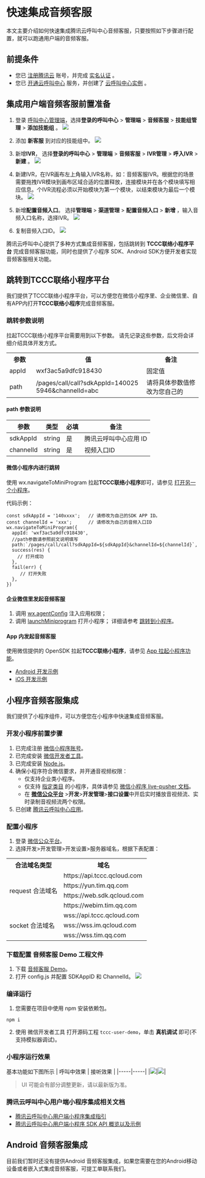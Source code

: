 # 快速集成音频客服

本文主要介绍如何快速集成腾讯云呼叫中心音频客服，只要按照如下步骤进行配置，就可以跑通用户端的音频客服。

## 前提条件
- 您已 [注册腾讯云](https://cloud.tencent.com/document/product/378/17985) 账号，并完成 [实名认证](https://cloud.tencent.com/document/product/378/3629) 。
- 您已 [开通云呼叫中心](https://cloud.tencent.com/document/product/679/48028#.E6.AD.A5.E9.AA.A41.EF.BC.9A.E5.87.86.E5.A4.87.E5.B7.A5.E4.BD.9C) 服务，并创建了 [云呼叫中心实例](https://cloud.tencent.com/document/product/679/48028#.E6.AD.A5.E9.AA.A42.EF.BC.9A.E5.88.9B.E5.BB.BA.E4.BA.91.E5.91.BC.E5.8F.AB.E4.B8.AD.E5.BF.83.E5.AE.9E.E4.BE.8B) 。

## 集成用户端音频客服前置准备
1. 登录 [呼叫中心管理端](https://tccc.qcloud.com/login)，选择**登录的呼叫中心** > **管理端** > **音频客服** > **技能组管理** > **添加技能组** 。
![](https://tccc.qcloud.com/assets/doc/user/images/docs/addAudioSillGroup.png)

2. 添加 **新客服** 到对应的技能组中。
![](https://tccc.qcloud.com/assets/doc/user/images/docs/addAudioCustomerService.png)

3. 新增**IVR**， 选择**登录的呼叫中心** > **管理端** > **音频客服** > **IVR管理** > **呼入IVR** > **新建** 。
![](https://tccc.qcloud.com/assets/doc/user/images/docs/newAudioIVR.png)

4. 新建IVR，在IVR画布左上角输入IVR名称，如：音频客服IVR。根据您的场景需要拖拽IVR模块到画布区域合适的位置释放，连接模块并在各个模块填写相应信息。个IVR流程必须以开始模块为第一个模块，以结束模块为最后一个模块。
![](https://tccc.qcloud.com/assets/doc/user/images/docs/audioIVR.png)


5. 新增**配置音频入口**。 选择**管理端** > **渠道管理** > **配置音频入口** > **新增** ，输入音频入口名称，选择IVR。
![](https://tccc.qcloud.com/assets/doc/user/images/docs/newAudioChannelID.png)

6. 复制音频入口ID。
![](https://tccc.qcloud.com/assets/doc/user/images/docs/copyAudioID.png)
[](id:step1)

腾讯云呼叫中心提供了多种方式集成音频客服，包括跳转到 **TCCC联络小程序平台** 完成音频客服功能，同时也提供了小程序 SDK、Android SDK方便开发者实现音频客服相关功能。

## 跳转到TCCC联络小程序平台
我们提供了TCCC联络小程序平台，可以方便您在微信小程序里、企业微信里、自有APP内打开**TCCC联络小程序**完成音频客服。

### 跳转参数说明
拉起TCCC联络小程序平台需要用到以下参数。
请先记录这些参数，后文将会详细介绍具体开发方式。
<table>
   <tr>
      <th style="width:5%">参数</td>
      <th style="width:40%">值</td>
      <th  style="width:20%">备注</td>
   </tr>
   <tr>
      <td >appId</td>
      <td >wxf3ac5a9dfc918430</td>
      <td >固定值</td>
   </tr>
   <tr>
      <td>path</td>
      <td style="word-break: break-all">/pages/call/call?sdkAppId=1400255946&channelId=abc</td>
      <td>请将具体参数值修改为您自己的</td>
   </tr>
</table>

#### path 参数说明
| 参数           | 类型     | 必填 | 备注                                                                  |
| ------------ | ------ | -- | ------------------------------------ |
| sdkAppId     | string | 是  | 腾讯云呼叫中心应用 ID                   |
| channelId    | string | 是  | 视频入口ID                            |           

#### 微信小程序内进行跳转
使用 wx.navigateToMiniProgram 拉起**TCCC联络小程序**即可，请参见 [打开另一个小程序](https://developers.weixin.qq.com/miniprogram/dev/api/navigate/wx.navigateToMiniProgram.html)。

代码示例：
```
const sdkAppId = '140xxxx';   // 请修改为自己的SDK APP ID。
const channelId = 'xxx';      // 请修改为自己的音频入口ID
wx.navigateToMiniProgram({
  appId: 'wxf3ac5a9dfc918430',
  //path参数请参照前文说明填写
  path:`/pages/call/call?sdkAppId=${sdkAppId}&channelId=${channelId}`,
  success(res) {
    // 打开成功
  },
  fail(err) {
     // 打开失败
  },
})
```

#### 企业微信里发起音频客服
1. 调用 [ wx.agentConfig](https://work.weixin.qq.com/api/doc/90000/90136/94313) 注入应用权限；
2. 调用 [launchMiniprogram]( https://work.weixin.qq.com/api/doc/90000/90136/93098) 打开小程序；
详细请参考 [跳转到小程序](https://developer.work.weixin.qq.com/document/path/93114)。


#### App 内发起音频客服
使用微信提供的 OpenSDK 拉起**TCCC联络小程序**，请参见 [App 拉起小程序功能](https://developers.weixin.qq.com/doc/oplatform/Mobile_App/Launching_a_Mini_Program/Launching_a_Mini_Program.html)。
- [Android 开发示例](https://developers.weixin.qq.com/doc/oplatform/Mobile_App/Launching_a_Mini_Program/Android_Development_example.html)
- [iOS 开发示例](https://developers.weixin.qq.com/doc/oplatform/Mobile_App/Launching_a_Mini_Program/iOS_Development_example.html)


## 小程序音频客服集成
我们提供了小程序组件，可以方便您在小程序中快速集成音频客服。

### 开发小程序前置步骤
1. 已完成注册 [微信小程序账号](https://mp.weixin.qq.com/)。
2. 已完成安装 [微信开发者工具](https://developers.weixin.qq.com/miniprogram/dev/devtools/download.html)。
3. 已完成安装 [Node.js](https://nodejs.org/zh-cn/)。
4. 确保小程序符合微信要求，并开通音视频权限：
	- 仅支持企业类小程序。
	-  仅支持 [指定类目](https://developers.weixin.qq.com/miniprogram/dev/component/live-pusher.html) 的小程序，具体请参见 [微信小程序 live-pusher 文档](https://developers.weixin.qq.com/miniprogram/dev/component/live-pusher.html)。
	- 在 [**微信公众平台**](https://mp.weixin.qq.com/) >**开发**>**开发管理**>**接口设置**中开启实时播放音视频流、实时录制音视频流两个权限。
5. 已创建 [腾讯云呼叫中心应用](https://console.cloud.tencent.com/ccc)。


### 配置小程序
1. 登录 [微信公众平台](https://mp.weixin.qq.com/)。
2. 选择开发>开发管理>开发设置>服务器域名，根据下表配置：
<table>
   <tr>
      <th width="0px" style="text-align:center">合法域名类型</td>
      <th width="0px" style="text-align:center">域名</td>
   </tr>
   <tr>
      <td rowspan='4'>request 合法域名</td>
      <td>https://api.tccc.qcloud.com</td>
   </tr>
   <tr>
      <td >https://yun.tim.qq.com</td>
   </tr>
   <tr>
      <td >https://web.sdk.qcloud.com</td>
   </tr>
   <tr>
      <td >https://webim.tim.qq.com</td>
   </tr>
   <tr>
      <td rowspan='3'>socket 合法域名</td>
      <td>wss://api.tccc.qcloud.com</td>
   </tr>
   <tr>
      <td >wss://wss.im.qcloud.com</td>
   </tr>
   <tr>
      <td >wss://wss.tim.qq.com</td>
   </tr>
</table>

### 下载配置 音频客服 Demo 工程文件
1. 下载 [音频客服 Demo](https://tccc.qcloud.com/assets/tccc-user-demo.zip)。
2. 打开 config.js 并配置 SDKAppID 和 ChannelId。
![](https://tccc.qcloud.com/assets/doc/user/images/docs/miniAudioDemoConfig.png.png)

### 编译运行
1. 您需要在项目中使用 npm 安装依赖包。
```
npm i
```
2. 使用 微信开发者工具 打开源码工程 `tccc-user-demo`，单击 **真机调试** 即可(不支持模拟器调试)。


### 小程序运行效果
基本功能如下图所示
| 呼叫中效果 | 接听效果 |
|-----|-----|
|![](https://tccc.qcloud.com/assets/doc/user/images/docs/miniAudioDemo1.jpeg)|![](https://tccc.qcloud.com/assets/doc/user/images/docs/miniAudioDemo2.jpeg)|
> UI 可能会有部分调整更新，请以最新版为准。

### 腾讯云呼叫中心用户端小程序集成相关文档 
- [腾讯云呼叫中心用户端小程序集成指引](https://cloud.tencent.com/document/product/679/72051)
- [腾讯云呼叫中心用户端小程序 SDK API 概览以及示例](https://cloud.tencent.com/document/product/679/72052)

## Android 音频客服集成
目前我们暂时还没有提供Android 音频客服集成，如果您需要在您的Android移动设备或者嵌入式集成音频客服，可提工单联系我们。

